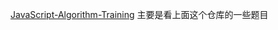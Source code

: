 [JavaScript-Algorithm-Training](https://github.com/CodeRookie262/JavaScript-Algorithm-Training)
主要是看上面这个仓库的一些题目